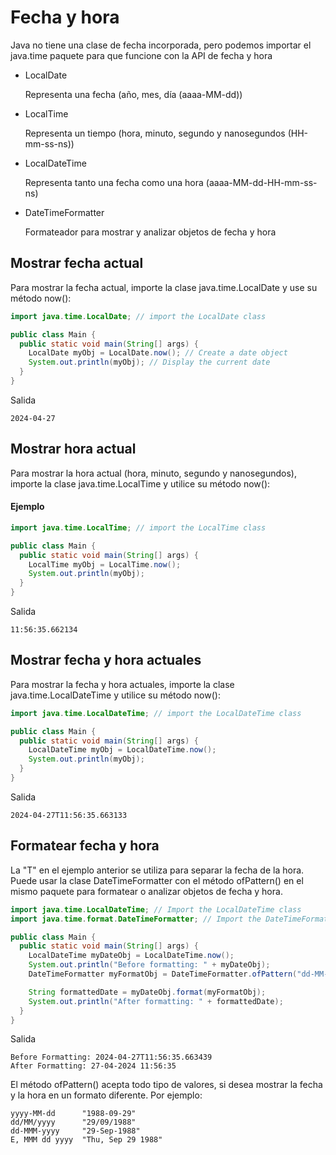 # Fecha y hora
Java no tiene una clase de fecha incorporada, pero podemos importar el java.time paquete para que funcione con la API de fecha y hora

- LocalDate            

  Representa una fecha (año, mes, día (aaaa-MM-dd))

- LocalTime            

  Representa un tiempo (hora, minuto, segundo y nanosegundos (HH-mm-ss-ns))

- LocalDateTime        

  Representa tanto una fecha como una hora (aaaa-MM-dd-HH-mm-ss-ns)

- DateTimeFormatter    

  Formateador para mostrar y analizar objetos de fecha y hora
  
## Mostrar fecha actual

Para mostrar la fecha actual, importe la clase java.time.LocalDate y use su método now():
```java 
import java.time.LocalDate; // import the LocalDate class

public class Main {
  public static void main(String[] args) {
    LocalDate myObj = LocalDate.now(); // Create a date object
    System.out.println(myObj); // Display the current date
  }
}
```

Salida
```ssh
2024-04-27
```

## Mostrar hora actual
Para mostrar la hora actual (hora, minuto, segundo y nanosegundos), importe la clase java.time.LocalTime y utilice su método now():

#### Ejemplo
```java
import java.time.LocalTime; // import the LocalTime class

public class Main {
  public static void main(String[] args) {
    LocalTime myObj = LocalTime.now();
    System.out.println(myObj);
  }
} 
```
Salida
```ssh
11:56:35.662134
```

## Mostrar fecha y hora actuales

Para mostrar la fecha y hora actuales, importe la clase java.time.LocalDateTime y utilice su método now():

```java
import java.time.LocalDateTime; // import the LocalDateTime class

public class Main {
  public static void main(String[] args) {
    LocalDateTime myObj = LocalDateTime.now();
    System.out.println(myObj);
  }
}
```

Salida
```ssh
2024-04-27T11:56:35.663133
```

## Formatear fecha y hora

La "T" en el ejemplo anterior se utiliza para separar la fecha de la hora. Puede usar la clase DateTimeFormatter con el método ofPattern() en el mismo paquete para formatear o analizar objetos de fecha y hora.

```java
import java.time.LocalDateTime; // Import the LocalDateTime class
import java.time.format.DateTimeFormatter; // Import the DateTimeFormatter class

public class Main {
  public static void main(String[] args) {
    LocalDateTime myDateObj = LocalDateTime.now();
    System.out.println("Before formatting: " + myDateObj);
    DateTimeFormatter myFormatObj = DateTimeFormatter.ofPattern("dd-MM-yyyy HH:mm:ss");

    String formattedDate = myDateObj.format(myFormatObj);
    System.out.println("After formatting: " + formattedDate);
  }
}
```
Salida
```ssh
Before Formatting: 2024-04-27T11:56:35.663439
After Formatting: 27-04-2024 11:56:35
```

El método ofPattern() acepta todo tipo de valores, si desea mostrar la fecha y la hora en un formato diferente. Por ejemplo:

```ssh
yyyy-MM-dd      "1988-09-29"  
dd/MM/yyyy      "29/09/1988"  
dd-MMM-yyyy     "29-Sep-1988" 
E, MMM dd yyyy  "Thu, Sep 29 1988"
```